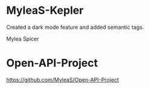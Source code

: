 # MyleaS-Kepler
Created a dark mode feature and added semantic tags. 




Mylea Spicer
# Open-API-Project
https://github.com/MyleaS/Open-API-Project
